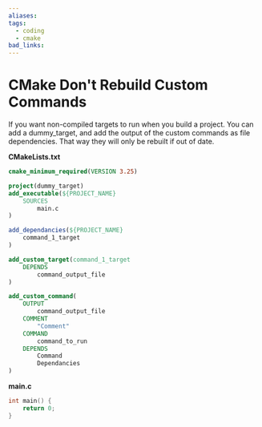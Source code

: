 ```yaml
---
aliases:
tags:
  - coding
  - cmake
bad_links:
---
```

# CMake Don't Rebuild Custom Commands

If you want non-compiled targets to run when you build a project. You can add a dummy_target, and add the output of the custom commands as file dependencies. That way they will only be rebuilt if out of date.

**CMakeLists.txt**
```cmake
cmake_minimum_required(VERSION 3.25)

project(dummy_target)
add_executable(${PROJECT_NAME}
	SOURCES
		main.c
)

add_dependancies(${PROJECT_NAME}
	command_1_target
)

add_custom_target(command_1_target
	DEPENDS
		command_output_file
)

add_custom_command(
	OUTPUT
		command_output_file
	COMMENT
		"Comment"
	COMMAND
		command_to_run
	DEPENDS
		Command
		Dependancies
)
```

**main.c**
```c
int main() {
	return 0;
}
```

